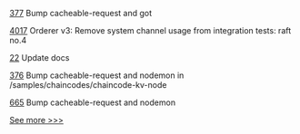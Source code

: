 
[377](https://github.com/hyperledger-labs/fablo/pull/377) Bump cacheable-request and got

[4017](https://github.com/hyperledger/fabric/pull/4017) Orderer v3: Remove system channel usage from integration tests: raft no.4

[22](https://github.com/hyperledger-labs/cckit/pull/22) Update docs

[376](https://github.com/hyperledger-labs/fablo/pull/376) Bump cacheable-request and nodemon in /samples/chaincodes/chaincode-kv-node

[665](https://github.com/hyperledger-labs/blockchain-carbon-accounting/pull/665) Bump cacheable-request and nodemon


[See more >>>](https://start-here.hyperledger.org/pull-requests)
